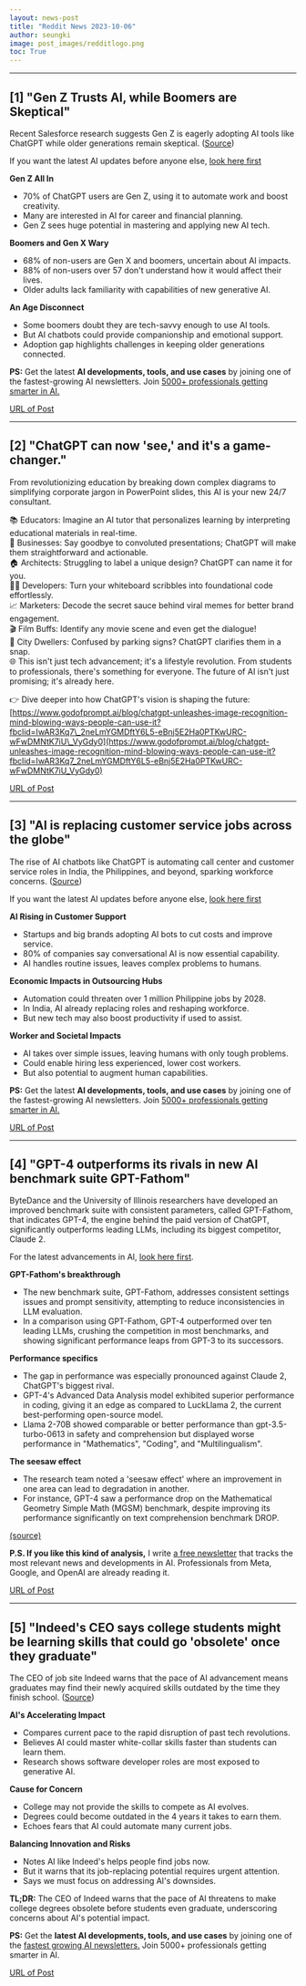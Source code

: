 ```yaml
---
layout: news-post
title: "Reddit News 2023-10-06"
author: seungki
image: post_images/redditlogo.png
toc: True
---
```

---
## [1] "Gen Z Trusts AI, while Boomers are Skeptical"
Recent Salesforce research suggests Gen Z is eagerly adopting AI tools like ChatGPT while older generations remain skeptical. ([Source](https://www.businessinsider.com/trust-chatgpt-gen-z-x-baby-boomers-ai-budgeting-2023-10))

If you want the latest AI updates before anyone else, [look here first](https://www.theedge.so/subscribe)

**Gen Z All In**

* 70% of ChatGPT users are Gen Z, using it to automate work and boost creativity.
* Many are interested in AI for career and financial planning.
* Gen Z sees huge potential in mastering and applying new AI tech.

**Boomers and Gen X Wary**

* 68% of non-users are Gen X and boomers, uncertain about AI impacts.
* 88% of non-users over 57 don't understand how it would affect their lives.
* Older adults lack familiarity with capabilities of new generative AI.

**An Age Disconnect**

* Some boomers doubt they are tech-savvy enough to use AI tools.
* But AI chatbots could provide companionship and emotional support.
* Adoption gap highlights challenges in keeping older generations connected.

**PS:** Get the latest **AI developments, tools, and use cases** by joining one of the fastest-growing AI newsletters. Join [5000+ professionals getting smarter in AI.](https://www.theedge.so/subscribe)

[URL of Post](https://www.reddit.com/r/ArtificialInteligence/comments/16zcj5s/gen_z_trusts_ai_while_boomers_are_skeptical/)

---
## [2] "ChatGPT can now 'see,' and it's a game-changer."
From revolutionizing education by breaking down complex diagrams to simplifying corporate jargon in PowerPoint slides, this AI is your new 24/7 consultant.

  
📚 Educators: Imagine an AI tutor that personalizes learning by interpreting educational materials in real-time.  
👔 Businesses: Say goodbye to convoluted presentations; ChatGPT will make them straightforward and actionable.  
🏠 Architects: Struggling to label a unique design? ChatGPT can name it for you.  
👩‍💻 Developers: Turn your whiteboard scribbles into foundational code effortlessly.  
📈 Marketers: Decode the secret sauce behind viral memes for better brand engagement.  
🎬 Film Buffs: Identify any movie scene and even get the dialogue!  
🚗 City Dwellers: Confused by parking signs? ChatGPT clarifies them in a snap.  
🌐 This isn't just tech advancement; it's a lifestyle revolution. From students to professionals, there's something for everyone. The future of AI isn't just promising; it's already here.

  
👉 Dive deeper into how ChatGPT's vision is shaping the future: [https://www.godofprompt.ai/blog/chatgpt-unleashes-image-recognition-mind-blowing-ways-people-can-use-it?fbclid=IwAR3Kq7\_2neLmYGMDftY6L5-eBnj5E2Ha0PTKwURC-wFwDMNtK7iU\_VyGdy0](https://www.godofprompt.ai/blog/chatgpt-unleashes-image-recognition-mind-blowing-ways-people-can-use-it?fbclid=IwAR3Kq7_2neLmYGMDftY6L5-eBnj5E2Ha0PTKwURC-wFwDMNtK7iU_VyGdy0) 

[URL of Post](https://www.reddit.com/r/ArtificialInteligence/comments/16xso8m/chatgpt_can_now_see_and_its_a_gamechanger/)

---
## [3] "AI is replacing customer service jobs across the globe"
The rise of AI chatbots like ChatGPT is automating call center and customer service roles in India, the Philippines, and beyond, sparking workforce concerns. ([Source](https://www.washingtonpost.com/technology/2023/10/03/ai-customer-service-jobs/))

If you want the latest AI updates before anyone else, [look here first](https://www.theedge.so/subscribe)

**AI Rising in Customer Support**

* Startups and big brands adopting AI bots to cut costs and improve service.
* 80% of companies say conversational AI is now essential capability.
* AI handles routine issues, leaves complex problems to humans.

**Economic Impacts in Outsourcing Hubs**

* Automation could threaten over 1 million Philippine jobs by 2028.
* In India, AI already replacing roles and reshaping workforce.
* But new tech may also boost productivity if used to assist.

**Worker and Societal Impacts**

* AI takes over simple issues, leaving humans with only tough problems.
* Could enable hiring less experienced, lower cost workers.
* But also potential to augment human capabilities.

**PS:** Get the latest **AI developments, tools, and use cases** by joining one of the fastest-growing AI newsletters. Join [5000+ professionals getting smarter in AI.](https://www.theedge.so/subscribe)

[URL of Post](https://www.reddit.com/r/ArtificialInteligence/comments/16ztjjp/ai_is_replacing_customer_service_jobs_across_the/)

---
## [4] "GPT-4 outperforms its rivals in new AI benchmark suite GPT-Fathom"
ByteDance and the University of Illinois researchers have developed an improved benchmark suite with consistent parameters, called GPT-Fathom, that indicates GPT-4, the engine behind the paid version of ChatGPT, significantly outperforms leading LLMs, including its biggest competitor, Claude 2.

For the latest advancements in AI, [look here first](https://www.superchargedai.co/subscribe?utm_campaign=campaign&utm_medium=gpt-4-benchmarking&utm_source=reddit).

**GPT-Fathom's breakthrough**

- The new benchmark suite, GPT-Fathom, addresses consistent settings issues and prompt sensitivity, attempting to reduce inconsistencies in LLM evaluation.
- In a comparison using GPT-Fathom, GPT-4 outperformed over ten leading LLMs, crushing the competition in most benchmarks, and showing significant performance leaps from GPT-3 to its successors.

**Performance specifics**

- The gap in performance was especially pronounced against Claude 2, ChatGPT's biggest rival.
- GPT-4's Advanced Data Analysis model exhibited superior performance in coding, giving it an edge as compared to LuckLlama 2, the current best-performing open-source model.
- Llama 2-70B showed comparable or better performance than gpt-3.5-turbo-0613 in safety and comprehension but displayed worse performance in "Mathematics", "Coding", and "Multilingualism".

**The seesaw effect**

- The research team noted a 'seesaw effect' where an improvement in one area can lead to degradation in another.
- For instance, GPT-4 saw a performance drop on the Mathematical Geometry Simple Math (MGSM) benchmark, despite improving its performance significantly on text comprehension benchmark DROP.

[(source)](https://the-decoder.com/gpt-4-crushes-other-llms-according-to-new-benchmark-suite/)

**P.S. If you like this kind of analysis,** I write [a free newsletter](https://www.superchargedai.co/subscribe?utm_campaign=campaign&utm_medium=gpt-4-benchmarking&utm_source=reddit) that tracks the most relevant news and developments in AI. Professionals from Meta, Google, and OpenAI are already reading it.

[URL of Post](https://www.reddit.com/r/ArtificialInteligence/comments/16yxfsk/gpt4_outperforms_its_rivals_in_new_ai_benchmark/)

---
## [5] "Indeed's CEO says college students might be learning skills that could go 'obsolete' once they graduate"
The CEO of job site Indeed warns that the pace of AI advancement means graduates may find their newly acquired skills outdated by the time they finish school. ([Source](https://www.businessinsider.com/indeed-ceo-ai-chatgpt-could-make-college-skills-obsolete-2023-9))

**AI's Accelerating Impact**

* Compares current pace to the rapid disruption of past tech revolutions.
* Believes AI could master white-collar skills faster than students can learn them.
* Research shows software developer roles are most exposed to generative AI.

**Cause for Concern**

* College may not provide the skills to compete as AI evolves.
* Degrees could become outdated in the 4 years it takes to earn them.
* Echoes fears that AI could automate many current jobs.

**Balancing Innovation and Risks**

* Notes AI like Indeed's helps people find jobs now.
* But it warns that its job-replacing potential requires urgent attention.
* Says we must focus on addressing AI's downsides.

**TL;DR:** The CEO of Indeed warns that the pace of AI threatens to make college degrees obsolete before students even graduate, underscoring concerns about AI's potential impact.

**PS:** Get the **latest AI developments, tools, and use cases** by joining one of the [fastest growing AI newsletters.](https://www.theedge.so/subscribe) Join 5000+ professionals getting smarter in AI.

[URL of Post](https://www.reddit.com/r/ArtificialInteligence/comments/16ushyy/indeeds_ceo_says_college_students_might_be/)

